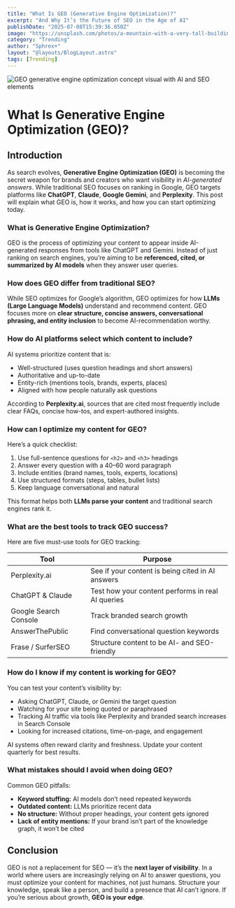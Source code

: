 ```yaml
---
title: "What Is GEO (Generative Engine Optimization)?"
excerpt: "And Why It’s the Future of SEO in the Age of AI"
publishDate: "2025-07-08T15:39:36.050Z"
image: "https://unsplash.com/photos/a-mountain-with-a-very-tall-building-on-top-of-it-zhVN71I8888"
category: "Trending"
author: "Sphrex+"
layout: "@layouts/BlogLayout.astro"
tags: [Trending]
---
```


<img src="https://images.unsplash.com/photo-1618316570242-224f96ec6db8?w=500&auto=format&fit=crop&q=60&ixlib=rb-4.1.0&ixid=M3wxMjA3fDB8MHxzZWFyY2h8MjB8fEdFT3xlbnwwfHwwfHx8MA%3D%3D" alt="GEO generative engine optimization concept visual with AI and SEO elements" />

<h1 id="what-is-generative-engine-optimization-geo">What Is Generative Engine Optimization (GEO)?</h1>

<h2 id="introduction">Introduction</h2>
<p>As search evolves, <strong>Generative Engine Optimization (GEO)</strong> is becoming the secret weapon for brands and creators who want visibility in <em>AI-generated answers</em>. While traditional SEO focuses on ranking in Google, GEO targets platforms like <strong>ChatGPT</strong>, <strong>Claude</strong>, <strong>Google Gemini</strong>, and <strong>Perplexity</strong>. This post will explain what GEO is, how it works, and how you can start optimizing today.</p>

<h3 id="what-is-generative-engine-optimization">What is Generative Engine Optimization?</h3>
<p>GEO is the process of optimizing your content to appear inside AI-generated responses from tools like ChatGPT and Gemini. Instead of just ranking on search engines, you’re aiming to be <strong>referenced, cited, or summarized by AI models</strong> when they answer user queries.</p>

<h3 id="how-does-geo-differ-from-traditional-seo">How does GEO differ from traditional SEO?</h3>
<p>While SEO optimizes for Google’s algorithm, GEO optimizes for how <strong>LLMs (Large Language Models)</strong> understand and recommend content. GEO focuses more on <strong>clear structure, concise answers, conversational phrasing, and entity inclusion</strong> to become AI-recommendation worthy.</p>

<h3 id="how-do-ai-platforms-select-which-content-to-include">How do AI platforms select which content to include?</h3>
<p>AI systems prioritize content that is:
<ul>
  <li>Well-structured (uses question headings and short answers)</li>
  <li>Authoritative and up-to-date</li>
  <li>Entity-rich (mentions tools, brands, experts, places)</li>
  <li>Aligned with how people naturally ask questions</li>
</ul>
According to <strong>Perplexity.ai</strong>, sources that are cited most frequently include clear FAQs, concise how-tos, and expert-authored insights.</p>

<h3 id="how-can-i-optimize-my-content-for-geo">How can I optimize my content for GEO?</h3>
<p>Here’s a quick checklist:
<ol>
  <li>Use full-sentence questions for <code>&lt;h2&gt;</code> and <code>&lt;h3&gt;</code> headings</li>
  <li>Answer every question with a 40–60 word paragraph</li>
  <li>Include entities (brand names, tools, experts, locations)</li>
  <li>Use structured formats (steps, tables, bullet lists)</li>
  <li>Keep language conversational and natural</li>
</ol>
This format helps both <strong>LLMs parse your content</strong> and traditional search engines rank it.</p>

<h3 id="what-are-the-best-tools-to-track-geo-success">What are the best tools to track GEO success?</h3>
<p>Here are five must-use tools for GEO tracking:
<table>
  <thead>
    <tr>
      <th>Tool</th>
      <th>Purpose</th>
    </tr>
  </thead>
  <tbody>
    <tr>
      <td>Perplexity.ai</td>
      <td>See if your content is being cited in AI answers</td>
    </tr>
    <tr>
      <td>ChatGPT & Claude</td>
      <td>Test how your content performs in real AI queries</td>
    </tr>
    <tr>
      <td>Google Search Console</td>
      <td>Track branded search growth</td>
    </tr>
    <tr>
      <td>AnswerThePublic</td>
      <td>Find conversational question keywords</td>
    </tr>
    <tr>
      <td>Frase / SurferSEO</td>
      <td>Structure content to be AI- and SEO-friendly</td>
    </tr>
  </tbody>
</table>
</p>

<h3 id="how-do-i-know-if-my-content-is-working-for-geo">How do I know if my content is working for GEO?</h3>
<p>You can test your content’s visibility by:
<ul>
  <li>Asking ChatGPT, Claude, or Gemini the target question</li>
  <li>Watching for your site being quoted or paraphrased</li>
  <li>Tracking AI traffic via tools like Perplexity and branded search increases in Search Console</li>
  <li>Looking for increased citations, time-on-page, and engagement</li>
</ul>
AI systems often reward clarity and freshness. Update your content quarterly for best results.</p>

<h3 id="what-mistakes-should-i-avoid-when-doing-geo">What mistakes should I avoid when doing GEO?</h3>
<p>Common GEO pitfalls:
<ul>
  <li><strong>Keyword stuffing:</strong> AI models don’t need repeated keywords</li>
  <li><strong>Outdated content:</strong> LLMs prioritize recent data</li>
  <li><strong>No structure:</strong> Without proper headings, your content gets ignored</li>
  <li><strong>Lack of entity mentions:</strong> If your brand isn’t part of the knowledge graph, it won’t be cited</li>
</ul></p>

<h2 id="conclusion">Conclusion</h2>
<p>GEO is not a replacement for SEO — it’s the <strong>next layer of visibility</strong>. In a world where users are increasingly relying on AI to answer questions, you must optimize your content for machines, not just humans. Structure your knowledge, speak like a person, and build a presence that AI can’t ignore. If you’re serious about growth, <strong>GEO is your edge</strong>.</p>
